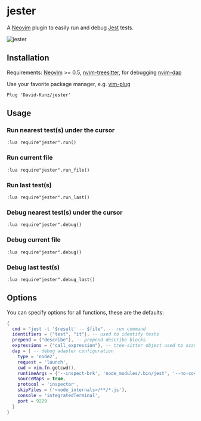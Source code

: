 # jester

A [Neovim](https://neovim.io/) plugin to easily run and debug [Jest](https://jestjs.io/) tests.

![jester](https://user-images.githubusercontent.com/1009936/125203183-ba543b00-e277-11eb-83a2-d7fe912cdec8.gif)

## Installation

Requirements: [Neovim](https://neovim.io/) >= 0.5, [nvim-treesitter](https://github.com/nvim-treesitter/nvim-treesitter), for debugging [nvim-dap](https://github.com/mfussenegger/nvim-dap)

Use your favorite package manager, e.g. [vim-plug](https://github.com/junegunn/vim-plug)
```
Plug 'David-Kunz/jester'
```

## Usage

### Run nearest test(s) under the cursor

```
:lua require"jester".run()
```

### Run current file

```
:lua require"jester".run_file()
```

### Run last test(s)

```
:lua require"jester".run_last()
```

### Debug nearest test(s) under the cursor

```
:lua require"jester".debug()
```

### Debug current file

```
:lua require"jester".debug()
```

### Debug last test(s)

```
:lua require"jester".debug_last()
```

## Options

You can specify options for all functions, these are the defaults:

```lua
{
  cmd = "jest -t '$result' -- $file", -- run command
  identifiers = {"test", "it"}, -- used to identify tests
  prepend = {"describe"}, -- prepend describe blocks
  expressions = {"call_expression"}, -- tree-sitter object used to scan for tests/describe blocks
  dap = { -- debug adapter configuration
    type = 'node2',
    request = 'launch',
    cwd = vim.fn.getcwd(),
    runtimeArgs = {'--inspect-brk', 'node_modules/.bin/jest', '--no-coverage', '-t', '$result', '--', '$file'},
    sourceMaps = true,
    protocol = 'inspector',
    skipFiles = {'<node_internals>/**/*.js'},
    console = 'integratedTerminal',
    port = 9229
  }
}
```
